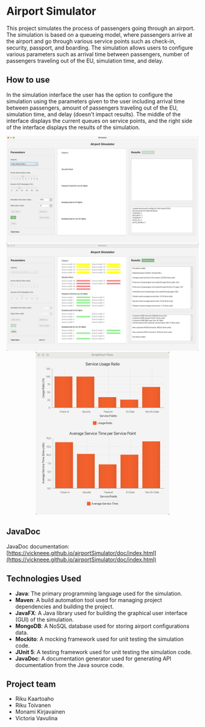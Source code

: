 # Airport Simulator 

This project simulates the process of passengers going through an airport. The simulation is based on a queueing model, 
where passengers arrive at the airport and go through various service points such as check-in, security, passport, and 
boarding. The simulation allows users to configure various parameters such as arrival time between passengers, number 
of passengers traveling out of the EU, simulation time, and delay.

## How to use

In the simulation interface the user has the option to configure the simulation using the parameters given to the user 
including arrival time between passengers, amount of passengers traveling out of the EU, simulation time, and delay 
(doesn't impact results). The middle of the interface displays the current queues on service points, and the right side 
of the interface displays the results of the simulation.

<p align="center">
<img src="src/main/resources/simu-start.png" alt="Simulation Interface" width="850"/>

<img src="src/main/resources/simu.png" alt="Simulation Interface" width="850"/>

<img src="src/main/resources/graph.png" alt="Simulation Interface" width="350" />
<p>

## JavaDoc 

JavaDoc documentation: [https://vickneee.github.io/airportSimulator/doc/index.html](https://vickneee.github.io/airportSimulator/doc/index.html)

## Technologies Used

- **Java**: The primary programming language used for the simulation.
- **Maven**: A build automation tool used for managing project dependencies and building the project.
- **JavaFX**: A Java library used for building the graphical user interface (GUI) of the simulation.
- **MongoDB**: A NoSQL database used for storing airport configurations data.
- **Mockito**: A mocking framework used for unit testing the simulation code.
- **JUnit 5**: A testing framework used for unit testing the simulation code.
- **JavaDoc**: A documentation generator used for generating API documentation from the Java source code.

## Project team

- Riku Kaartoaho
- Riku Toivanen
- Monami Kirjavainen
- Victoria Vavulina
